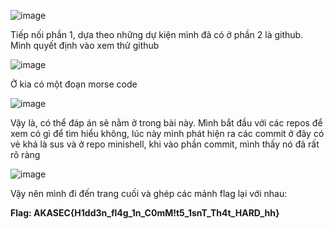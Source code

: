 ![image](https://github.com/anhshidou/akasecctf-2024/assets/120787381/292082c0-6f1d-40a0-b8a5-247159f83c14)

Tiếp nối phần 1, dựa theo những dự kiện mình đã có ở phần 2 là github. Mình quyết định vào xem thử github

![image](https://github.com/anhshidou/akasecctf-2024/assets/120787381/e7035025-560c-458c-8840-5e4e5d7dd28d)

Ở kia có một đoạn morse code

![image](https://github.com/anhshidou/akasecctf-2024/assets/120787381/14b5cd54-8d52-43d5-b959-6d1d8d622e49)

Vậy là, có thể đáp án sẽ nằm ở trong bài này. Mình bắt đầu với các repos để xem có gì để tìm hiểu không, lúc này mình phát hiện ra các commit ở đây có vẻ khá là sus và ở repo minishell, khi vào phần commit, mình thấy nó đã rất rõ ràng

![image](https://github.com/anhshidou/akasecctf-2024/assets/120787381/c4a940e0-e955-4473-9344-89fb18c1ff48)

Vậy nên mình đi đến trang cuối và ghép các mảnh flag lại với nhau:

**Flag: AKASEC{H1dd3n_fl4g_1n_C0mM!t5_1snT_Th4t_HARD_hh}**
